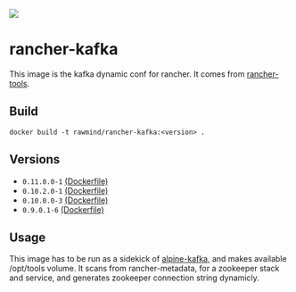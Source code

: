 [![](https://images.microbadger.com/badges/image/laoshancun/rancher-kafka.svg)](https://microbadger.com/images/laoshancun/rancher-kafka "Get your own image badge on microbadger.com")

rancher-kafka
==============

This image is the kafka dynamic conf for rancher. It comes from [rancher-tools][rancher-tools].

## Build

```
docker build -t rawmind/rancher-kafka:<version> .
```

## Versions

- `0.11.0.0-1` [(Dockerfile)](https://github.com/rawmind0/rancher-kafka/blob/0.11.0.0-1/README.md)
- `0.10.2.0-1` [(Dockerfile)](https://github.com/rawmind0/rancher-kafka/blob/0.10.2.0-1/README.md)
- `0.10.0.0-3` [(Dockerfile)](https://github.com/rawmind0/rancher-kafka/blob/0.10.0.0-3/README.md)
- `0.9.0.1-6` [(Dockerfile)](https://github.com/rawmind0/rancher-kafka/blob/0.9.0.1-6/README.md)


## Usage

This image has to be run as a sidekick of [alpine-kafka][alpine-kafka], and makes available /opt/tools volume. It scans from rancher-metadata, for a zookeeper stack and service, and generates zookeeper connection string dynamicly.


[alpine-kafka]: https://github.com/rawmind0/alpine-kafka
[rancher-tools]: https://github.com/rawmind0/rancher-tools
